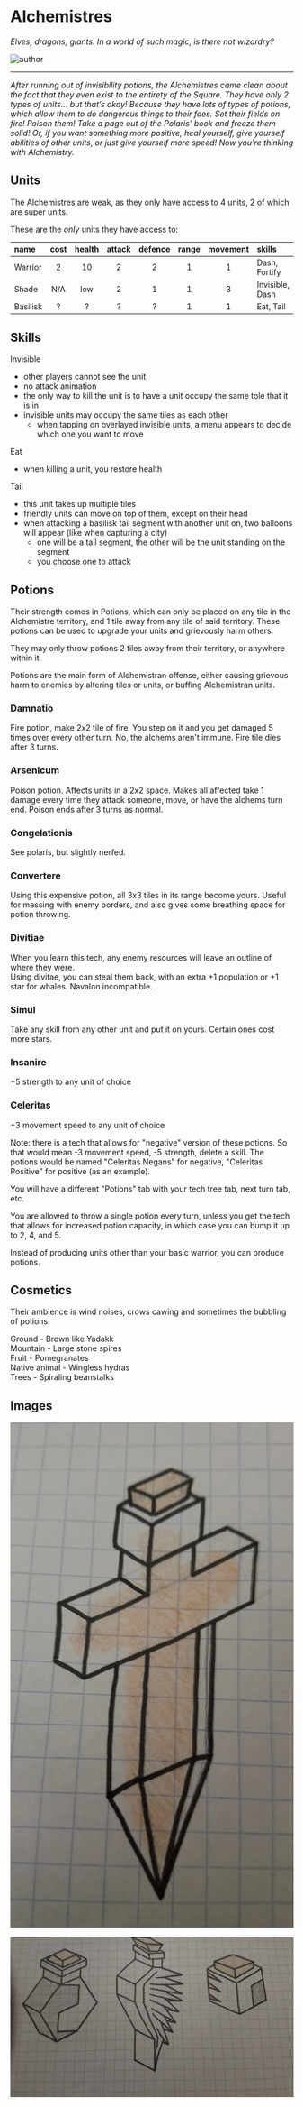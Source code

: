 # Alchemistres

*Elves, dragons, giants. In a world of such magic, is there not wizardry?*

![author](https://img.shields.io/badge/author-!%20Chicago%20--%20Old%20Days%20(2002)%233407-%237289DA)

---

*After running out of invisibility potions, the Alchemistres came clean about the fact that they even exist to the entirety of the Square. They have only 2 types of units... but that’s okay! Because they have lots of types of potions, which allow them to do dangerous things to their foes. Set their fields on fire! Poison them! Take a page out of the Polaris’ book and freeze them solid! Or, if you want something more positive, heal yourself, give yourself abilities of other units, or just give yourself more speed! Now you’re thinking with Alchemistry.*

## Units

The Alchemistres are weak, as they only have access to 4 units, 2 of which are super units.

These are the *only* units they have access to:

| name | cost | health | attack | defence | range | movement | skills |
|:-----|:----:|:------:|:------:|:-------:|:-----:|:--------:|:-------|
| Warrior | 2 | 10 | 2 | 2 | 1 | 1 | Dash, Fortify |
| Shade | N/A | low | 2 | 1 | 1 | 3 | Invisible, Dash |
| Basilisk | ? | ? | ? | ? | 1 | 1 | Eat, Tail |

## Skills

Invisible

- other players cannot see the unit
- no attack animation
- the only way to kill the unit is to have a unit occupy the same tole that it is in
- invisible units may occupy the same tiles as each other
    - when tapping on overlayed invisible units, a menu appears to decide which one you want to move

Eat

- when killing a unit, you restore health

Tail

- this unit takes up multiple tiles
- friendly units can move on top of them, except on their head
- when attacking a basilisk tail segment with another unit on, two balloons will appear (like when capturing a city)
    - one will be a tail segment, the other will be the unit standing on the segment
    - you choose one to attack

## Potions

Their strength comes in Potions, which can only be placed on any tile in the Alchemistre territory, and 1 tile away from any tile of said territory.
These potions can be used to upgrade your units and grievously harm others.

They may only throw potions 2 tiles away from their territory, or anywhere within it.

Potions are the main form of Alchemistran offense, either causing grievous harm to enemies by altering tiles or units, or buffing Alchemistran units.

### Damnatio
Fire potion, make 2x2 tile of fire. You step on it and you get damaged 5 times over every other turn. No, the alchems aren't immune. Fire tile dies after 3 turns.

### Arsenicum
Poison potion. Affects units in a 2x2 space. Makes all affected take 1 damage every time they attack someone, move, or have the alchems turn end. Poison ends after 3 turns as normal.

### Congelationis
See polaris, but slightly nerfed.

### Convertere
Using this expensive potion, all 3x3 tiles in its range become yours. Useful for messing with enemy borders, and also gives some breathing space for potion throwing.

### Divitiae
When you learn this tech, any enemy resources will leave an outline of where they were.  
Using divitae, you can steal them back, with an extra +1 population or +1 star for whales. Navalon incompatible.

### Simul
Take any skill from any other unit and put it on yours. Certain ones cost more stars. 

### Insanire
+5 strength to any unit of choice

### Celeritas
+3 movement speed to any unit of choice

Note: there is a tech that allows for "negative" version of these potions.
So that would mean -3 movement speed, -5 strength, delete a skill.
The potions would be named "Celeritas Negans" for negative, "Celeritas Positive" for positive (as an example).

You will have a different "Potions" tab with your tech tree tab, next turn tab, etc.

You are allowed to throw a single potion every turn, unless you get the tech that allows for increased potion capacity, in which case you can bump it up to 2, 4, and 5.

Instead of producing units other than your basic warrior, you can produce potions.

## Cosmetics

Their ambience is wind noises, crows cawing and sometimes the bubbling of potions.

Ground - Brown like Yadakk  
Mountain - Large stone spires  
Fruit - Pomegranates  
Native animal - Wingless hydras  
Trees - Spiraling beanstalks  

## Images

![A Potion](../images/alchemistres1.jpg)

![More potions](../images/alchemistres2.jpg)
